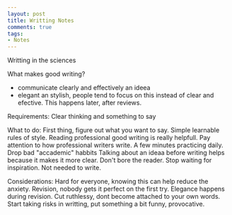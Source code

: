 ```yaml
---
layout: post
title: Writting Notes
comments: true
tags:
- Notes
---
```


Writting in the sciences

What makes good writing?
- communicate clearly and effectively an ideea
- elegant an stylish, people tend to focus on this instead of clear and efective. This happens later, after reviews.

Requirements:
Clear thinking and something to say

What to do:
First thing, figure out what you want to say.
Simple learnable rules of style.
Reading professional good writing is really helpfull. Pay attention to how professional writers write. 
A few minutes practicing daily.
Drop bad "accademic" habbits 
Talking about an ideaa before writing helps because it makes it more clear.
Don't bore the reader.
Stop waiting for inspiration. Not needed to write.

Considerations:
Hard for everyone, knowing this can help reduce the anxiety.
Revision, nobody gets it perfect on the first try. Elegance happens during revision.
Cut ruthlessy, dont become attached to your own words.
Start taking risks in writting, put something a bit funny, provocative.

